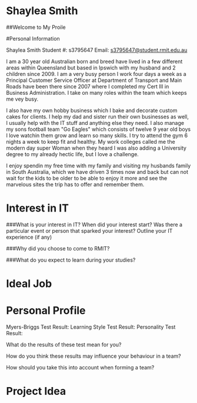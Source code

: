 # Shaylea Smith
##Welcome to My Proile

#Personal Information

Shaylea Smith
Student #: s3795647
Email: s3795647@student.rmit.edu.au

<p> I am a 30 year old Australian born and breed have lived in a few different areas within Queensland but based in Ipswich with my husband and 2 children since 2009. I am a very busy person I work four days a week as a Principal Customer Service Officer at Department of Transport and Main Roads have been there since 2007 where I completed my Cert III in Business Administration. I take on many roles within the team which keeps me vey busy. </p>

<p> I also have my own hobby business which I bake and decorate custom cakes for clients. I help my dad and sister run their own businesses as well, I usually help with the IT stuff and anything else they need. I also manage my sons football team "Go Eagles" which consists of twelve 9 year old boys I love watchin them grow and learn so many skills. I try to attend the gym 6 nights a week to keep fit and healthy. My work colleges called me the modern day super Woman when they heard I was also adding a University degree to my already hectic life, but I love a challenge. </p>

<p> I enjoy spendin my free time with my family and visiting my husbands family in South Australia, which we have driven 3 times now and back but can not wait for the kids to be older to be able to enjoy it more and see the marvelous sites the trip has to offer and remember them.</P>


# Interest in IT

###What is your interest in IT? When did your interest start? Was there a particular event or person that sparked your interest? Outline your IT experience (if any)

###Why did you choose to come to RMIT?


###What do you expect to learn during your studies?

# Ideal Job


# Personal Profile

Myers-Briggs Test Result:
Learning Style Test Result:
Personality Test Result:

What do the results of these test mean for you?

How do you think these results may influence your behaviour in a team?

How should you take this into account when forming a team?


# Project Idea
